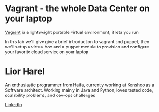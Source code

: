 Vagrant - the whole Data Center on your laptop
===========================

[Vagrant](http://vagrantup.com/) is a lightweight portable virtual environment, it lets you run 

In this lab we'll give give a brief introduction to vagrant and puppet, then we'll setup a virtual box and a puppet module to provision and configure your favorite cloud service on your laptop


Lior Harel
==================
An enthusiastic programmer from Haifa, currently working at Kenshoo as a Software architect. Working mainly in Java and Python, loves tested code, scalability problems, and dev-ops challenges


[LinkedIn](http://lnkd.in/XEnXYs)


